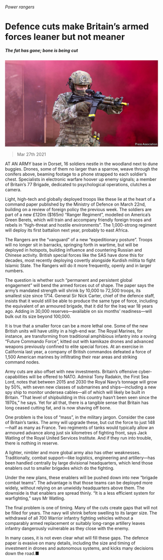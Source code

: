 ###### Power rangers

# Defence cuts make Britain’s armed forces leaner but not meaner 

##### The fat has gone; bone is being cut 

![image](images/20210327_brp501.jpg) 

> Mar 27th 2021 

AT AN ARMY base in Dorset, 16 soldiers nestle in the woodland next to dune buggies. Drones, some of them no larger than a sparrow, weave through the conifers above, beaming footage to a phone strapped to each soldier’s chest. Specialists in electronic warfare hoover up enemy signals; a member of Britain’s 77 Brigade, dedicated to psychological operations, clutches a camera.

Light, high-tech and globally deployed troops like these lie at the heart of a command paper published by the Ministry of Defence on March 22nd, building on a review of foreign policy the previous week. The soldiers are part of a new £120m ($165m) “Ranger Regiment”, modelled on America’s Green Berets, which will train and accompany friendly foreign troops and rebels in “high-threat and hostile environments”. The 1,000-strong regiment will deploy its first battalion next year, probably to east Africa. 


The Rangers are the “vanguard” of a new “expeditionary posture”. Troops will no longer sit in barracks, springing forth in wartime, but will be deployed in hotspots, building influence and countering Russian and Chinese activity. British special forces like the SAS have done this for decades, most recently deploying covertly alongside Kurdish militia to fight Islamic State. The Rangers will do it more frequently, openly and in larger numbers.

The question is whether such “permanent and persistent global engagement” will bend the armed forces out of shape. The paper says the army’s mandated strength will shrink by 10,000 to 72,500 troops, its smallest size since 1714. General Sir Nick Carter, chief of the defence staff, insists that it would still be able to produce the same type of force, including the equivalent of an armoured brigade, that it did for the Iraq war 18 years ago. Adding in 30,000 reserves—available on six months’ readiness—will bulk out its size beyond 100,000.

It is true that a smaller force can be a more lethal one. Some of the new British units will have utility in a high-end war. The Royal Marines, for instance, are transforming from traditional amphibious infantry into a roving “Future Commando Force”, kitted out with kamikaze drones and advanced weapons previously confined to elite special forces. At an exercise in California last year, a company of British commandos defeated a force of 1,500 American marines by infiltrating their rear areas and striking command nodes.

Army cuts are also offset with new investments. Britain’s offensive cyber-capabilities will be offered to NATO. Admiral Tony Radakin, the First Sea Lord, notes that between 2015 and 2030 the Royal Navy’s tonnage will grow by 50%, with seven new classes of submarines and ships—including a new spy ship to monitor undersea cables—all of which will likely be built in Britain. “That level of shipbuilding in this country hasn’t been seen since the 1970s,” he says. Yet for all that, there is a tangible sense that Britain has long ceased cutting fat, and is now shaving off bone.

One problem is the loss of “mass”, in the military jargon. Consider the case of Britain’s tanks. The army will upgrade these, but cut the force to just 148—half as many as France. Two regiments of tanks would typically allow an armoured advance along just six kilometres of fighting front, says Jack Watling of the Royal United Services Institute. And if they run into trouble, there is nothing in reserve.

A lighter, nimbler and more global army also has other weaknesses. Traditionally, combat support—like logistics, engineering and artillery—has been handled centrally by large divisional headquarters, which lend those enablers out to smaller brigades which do the fighting.

Under the new plans, these enablers will be pushed down into new “brigade combat teams”. The advantage is that those teams can be deployed more widely, without relying on an unwieldy headquarters above them. The downside is that enablers are spread thinly. “It is a less efficient system for warfighting,” says Mr Watling.

The final problem is one of timing. Many of the cuts create gaps that will not be filled for years. The navy will shrink before swelling to its larger size. The withdrawal of all 700 Warrior infantry fighting vehicles without a comparably armed replacement or suitably long-range artillery leaves infantry dangerously vulnerable as they close with the enemy.

In many cases, it is not even clear what will fill these gaps. The defence paper is evasive on many details, including the size and timing of investment in drones and autonomous systems, and kicks many decisions down the road.■

